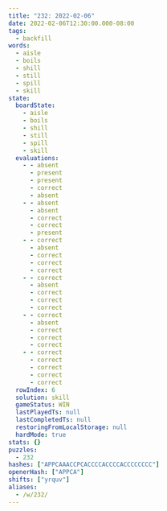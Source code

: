 ```yaml
---
title: "232: 2022-02-06"
date: 2022-02-06T12:30:00.000-08:00
tags:
  - backfill
words:
  - aisle
  - boils
  - shill
  - still
  - spill
  - skill
state:
  boardState:
    - aisle
    - boils
    - shill
    - still
    - spill
    - skill
  evaluations:
    - - absent
      - present
      - present
      - correct
      - absent
    - - absent
      - absent
      - correct
      - correct
      - present
    - - correct
      - absent
      - correct
      - correct
      - correct
    - - correct
      - absent
      - correct
      - correct
      - correct
    - - correct
      - absent
      - correct
      - correct
      - correct
    - - correct
      - correct
      - correct
      - correct
      - correct
  rowIndex: 6
  solution: skill
  gameStatus: WIN
  lastPlayedTs: null
  lastCompletedTs: null
  restoringFromLocalStorage: null
  hardMode: true
stats: {}
puzzles:
  - 232
hashes: ["APPCAAACCPCACCCCACCCCACCCCCCCC"]
openerHash: ["APPCA"]
shifts: ["yrquv"]
aliases:
  - /w/232/
---
```

<!-- more -->
